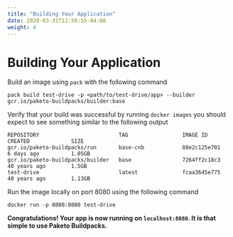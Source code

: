 ```yaml
---
title: "Building Your Application"
date: 2020-03-31T12:50:55-04:00
weight: 4
---
```



# Building Your Application

Build an image using `pack` with the following command

```
pack build test-drive -p <path/to/test-drive/app> --builder gcr.io/paketo-buildpacks/builder:base
```

Verify that your build was successful by running `docker images` you should expect to see something similar to the following output
```
REPOSITORY                         TAG                 IMAGE ID            CREATED             SIZE
gcr.io/paketo-buildpacks/run       base-cnb            88e2c125e701        6 days ago          1.05GB
gcr.io/paketo-buildpacks/builder   base                7264ff2c18c3        40 years ago        1.5GB
test-drive                         latest              fcaa3645e775        40 years ago        1.13GB
```

Run the image locally on port 8080 using the following command

```
docker run -p 8080:8080 test-drive
```

**Congratulations! Your app is now running on `localhost:8080`. It is that simple to use Paketo Buildpacks.**
